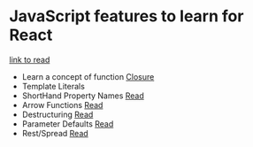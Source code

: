 # JavaScript features to learn for React

[link to read](https://kentcdodds.com/blog/javascript-to-know-for-react)

- Learn a concept of function [Closure](https://whatthefork.is/closure)
- Template Literals
- ShortHand Property Names [Read](https://developer.mozilla.org/en-US/docs/Web/JavaScript/Reference/Operators/Object_initializer#new_notations_in_ecmascript_2015)
- Arrow Functions [Read](https://developer.mozilla.org/en-US/docs/Web/JavaScript/Reference/Functions/Arrow_functions)
- Destructuring [Read](https://developer.mozilla.org/en-US/docs/Web/JavaScript/Reference/Operators/Destructuring_assignment)
- Parameter Defaults [Read](https://developer.mozilla.org/en-US/docs/Web/JavaScript/Reference/Functions/Default_parameters)
- Rest/Spread [Read]()